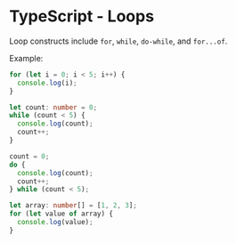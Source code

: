 # TypeScript - Loops

Loop constructs include `for`, `while`, `do-while`, and `for...of`.

Example:

```typescript
for (let i = 0; i < 5; i++) {
  console.log(i);
}

let count: number = 0;
while (count < 5) {
  console.log(count);
  count++;
}

count = 0;
do {
  console.log(count);
  count++;
} while (count < 5);

let array: number[] = [1, 2, 3];
for (let value of array) {
  console.log(value);
}
```
